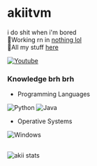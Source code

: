 <h1> akiitvm </h1>
<p>i do shit when i'm bored
<br>🌱Working rn in <a href="https://github.com/akiitvm">nothing lol<a>
<br>🦦All my stuff <a href="https://github.com/akiitvm?tab=repositories">here<a>

[![Youtube](https://img.shields.io/badge/Youtube-FF2347?style=for-the-badge&logo=youtube&logoColor=white)](https://youtube.com/@akiiitvm)

### Knowledge brh brh
* Programming Languages

![Python](https://img.shields.io/badge/Python-3776AB?style=for-the-badge&logo=python&logoColor=white)
![Java](https://img.shields.io/badge/Java-FFFFFF?style=for-the-badge&logo=openjdk&logoColor=black)
* Operative Systems

![Windows](https://img.shields.io/badge/Windows10-0078D6?style=for-the-badge&logo=windows&logoColor=white)

##

<p>&nbsp;<img align="left" src="https://github-readme-stats.vercel.app/api?username=akiitvm&show_icons=true&theme=transparensy" alt="akii stats" /></p>

